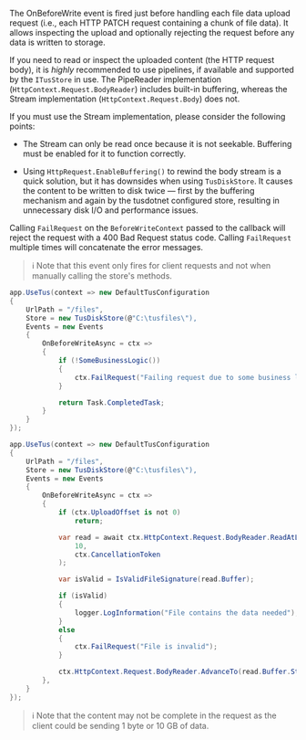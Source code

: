 The OnBeforeWrite event is fired just before handling each file data upload request (i.e., each HTTP PATCH request containing a chunk of file data). It allows inspecting the upload and optionally rejecting the request before any data is written to storage.

If you need to read or inspect the uploaded content (the HTTP request body), it is *highly* recommended to use pipelines, if available and supported by the `ITusStore` in use. The PipeReader implementation (`HttpContext.Request.BodyReader`) includes built-in buffering, whereas the Stream implementation (`HttpContext.Request.Body`) does not.

If you must use the Stream implementation, please consider the following points:

- The Stream can only be read once because it is not seekable. Buffering must be enabled for it to function correctly.

- Using `HttpRequest.EnableBuffering()` to rewind the body stream is a quick solution, but it has downsides when using `TusDiskStore`. It causes the content to be written to disk twice — first by the buffering mechanism and again by the tusdotnet configured store, resulting in unnecessary disk I/O and performance issues.

Calling `FailRequest` on the `BeforeWriteContext` passed to the callback will reject the request with a 400 Bad Request status code. Calling `FailRequest` multiple times will concatenate the error messages.

> :information_source: Note that this event only fires for client requests and not when manually calling the store's methods.

```csharp
app.UseTus(context => new DefaultTusConfiguration
{
	UrlPath = "/files",
	Store = new TusDiskStore(@"C:\tusfiles\"),
	Events = new Events
	{
		OnBeforeWriteAsync = ctx =>
		{
			if (!SomeBusinessLogic())
			{
				ctx.FailRequest("Failing request due to some business logic")
			}

			return Task.CompletedTask;
		}
    }
});
```

```csharp
app.UseTus(context => new DefaultTusConfiguration
{
	UrlPath = "/files",
	Store = new TusDiskStore(@"C:\tusfiles\"),
	Events = new Events
	{
		OnBeforeWriteAsync = ctx =>
		{
			if (ctx.UploadOffset is not 0)
				return;

			var read = await ctx.HttpContext.Request.BodyReader.ReadAtLeastAsync(
				10,
				ctx.CancellationToken
			);

			var isValid = IsValidFileSignature(read.Buffer);

			if (isValid)
			{
				logger.LogInformation("File contains the data needed");
			}
			else
			{
				ctx.FailRequest("File is invalid");
			}

			ctx.HttpContext.Request.BodyReader.AdvanceTo(read.Buffer.Start, read.Buffer.Start);
		},
    }
});
```

> :information_source: Note that the content may not be complete in the request as the client could be sending 1 byte or 10 GB of data.